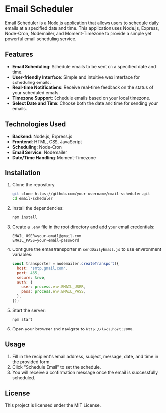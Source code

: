 # Email Scheduler

Email Scheduler is a Node.js application that allows users to schedule daily emails at a specified date and time. This application uses Node.js, Express, Node-Cron, Nodemailer, and Moment-Timezone to provide a simple yet powerful email scheduling service.

## Features

- **Email Scheduling**: Schedule emails to be sent on a specified date and time.
- **User-friendly Interface**: Simple and intuitive web interface for scheduling emails.
- **Real-time Notifications**: Receive real-time feedback on the status of your scheduled emails.
- **Timezone Support**: Schedule emails based on your local timezone.
- **Select Date and Time**: Choose both the date and time for sending your emails.

## Technologies Used

- **Backend**: Node.js, Express.js
- **Frontend**: HTML, CSS, JavaScript
- **Scheduling**: Node-Cron
- **Email Service**: Nodemailer
- **Date/Time Handling**: Moment-Timezone

## Installation

1. Clone the repository:
    ```bash
    git clone https://github.com/your-username/email-scheduler.git
    cd email-scheduler
    ```

2. Install the dependencies:
    ```bash
    npm install
    ```

3. Create a `.env` file in the root directory and add your email credentials:
    ```plaintext
    EMAIL_USER=your-email@gmail.com
    EMAIL_PASS=your-email-password
    ```

4. Configure the email transporter in `sendDailyEmail.js` to use environment variables:
    ```javascript
    const transporter = nodemailer.createTransport({
      host: 'smtp.gmail.com',
      port: 465,
      secure: true,
      auth: {
        user: process.env.EMAIL_USER,
        pass: process.env.EMAIL_PASS,
      },
    });
    ```

5. Start the server:
    ```bash
    npm start
    ```

6. Open your browser and navigate to `http://localhost:3000`.

## Usage

1. Fill in the recipient's email address, subject, message, date, and time in the provided form.
2. Click "Schedule Email" to set the schedule.
3. You will receive a confirmation message once the email is successfully scheduled.

## License

This project is licensed under the MIT License.
